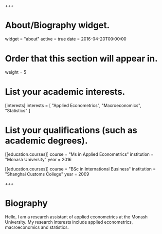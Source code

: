 +++
# About/Biography widget.
widget = "about"
active = true
date = 2016-04-20T00:00:00

# Order that this section will appear in.
weight = 5

# List your academic interests.
[interests]
  interests = [
    "Applied Econometrics",
    "Macroeconomics",
    "Statistics"
  ]

# List your qualifications (such as academic degrees).

[[education.courses]]
  course = "Ms in Applied Econometrics"
  institution = "Monash University"
  year = 2016

[[education.courses]]
  course = "BSc in International Business"
  institution = "Shanghai Customs College"
  year = 2009
 
+++

# Biography

Hello, I am a research assistant of applied econometrics at the Monash University. My research interests include applied econometrics, macroeconomics and statistics.

